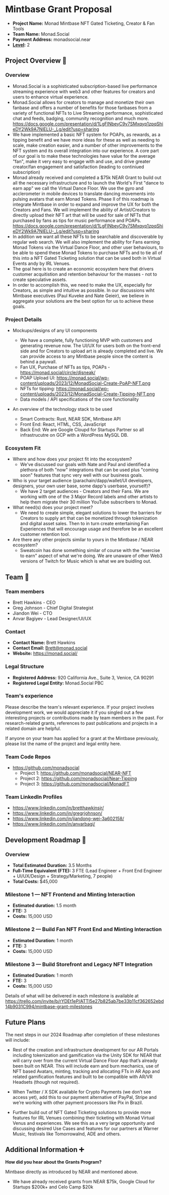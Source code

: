# Mintbase Grant Proposal

- **Project Name:** Monad Mintbase NFT  Gated Ticketing, Creator & Fan Tools
- **Team Name:** Monad.Social
- **Payment Address:** monadsocial.near
- **[Level](../README.md#level_slider-levels):** 2

## Project Overview :page_facing_up:

### Overview

- Monad.Social is a sophisticated subscription-based live performance streaming experience with web3 and other features for creators and users to enhance virtual experience.
- Monad.Social allows for creators to manage and monetize their own fanbase and offers a number of benefits for those fanbases from a variety of functional NFTs to Live Streaming performance, sophisticated chat and feeds, badging, community recognition and much more. https://docs.google.com/presentation/d/1LgFlNbeyC9v7SMxqyp1zpqShieDY2Wk9A7NlELU-_Lg/edit?usp=sharing
- We have implemented a basic NFT system for POAPs, as rewards, as a tipping benefit and we have more ideas for these as well as needing to scale, make creation easier, and a number of other improvements to the NFT system and its overall integration into our experience. A core part of our goal is to make these technologies have value for the average "fan", make it very easy to engage with and use, and drive greater creator/fan engagement and satisfaction (leading to continiued subscription)
- Monad already received and completed a $75k NEAR Grant to build out all the necessary infrastructure and to launch the World's First "dance to earn app" we call the Virtual Dance Floor. We use the gyro and acclerometer in mobile devices to translate dancing movements into pulsing avatars that earn Monad Tokens. Phase II of this roadmap is integrate Mintbase in order to expand and improve the UX for both the Creators and Fans. We will implement the ability of Artist/Creators to directly upload their NFT art that will be used for sale of NFTs that purchased by fans as tips for music performance and POAPs. https://docs.google.com/presentation/d/1LgFlNbeyC9v7SMxqyp1zpqShieDY2Wk9A7NlELU-_Lg/edit?usp=sharing
- In addition we want all these NFTs to be searchable and discoverable by regular web search. We will also implement the ability for Fans earning Monad Tokens via the Virtual Dance Floor, and other user behaviours, to be able to spend these Monad Tokens to purchase NFTs and to tie all of this into a NFT Gated Ticketing solution that can be used both in Virtual Events andy by IRL Venues.
- The goal here is to create an economic ecosystem here that drivers customer acquitistion and retention behaviour for the masses - not to create speculative assets.
- In order to accomplish this, we need to make the UX, especially for Creators, as simple and intuitive as possible. In our discussions wiht Mintbase executives (Paul Kuveke and Nate Geieir), we believe in aggregate your solutions are the best option for us to achieve these goals.

### Project Details

- Mockups/designs of any UI components
  - We have a complete, fully functioning MVP with customers and generating revenue now. The UI/UX for users both on the front-end side and for Creators to upload art is already completed and live. We can provide access to any Mintbase people since the content is behind a paywall.
  - Fan UX, Purchase of NFTs as tips, POAPs - https://monad.social/circle/djsneak/
  - POAP Upload UI: https://monad.social/wp-content/uploads/2023/12/MonadSocial-Create-PoAP-NFT.png
  - NFTs for tipping: https://monad.social/wp-content/uploads/2023/12/MonadSocial-Create-Tipping-NFT.png
  - Data models / API specifications of the core functionality
    
- An overview of the technology stack to be used
  - Smart Contracts: Rust, NEAR SDK, Mintbase API
  - Front End: React, HTML, CSS, JavaScript
  - Back End: We are Google Cloupd for Startups Partner so all infrastrucutre on GCP with a WordPress MySQL DB.

### Ecosystem Fit

- Where and how does your project fit into the ecosystem?
  - We've discussed our goals with Nate and Paul and identified a plethora of both "now" integrations that can be used plus "coming soon" features that sync very well with our business goals.
- Who is your target audience (parachain/dapp/wallet/UI developers, designers, your own user base, some dapp's userbase, yourself)?
  - We have 2 target audiences - Creators and their Fans. We are working with one of the 3 Major Record labels amd other artists to help them migrate their 30 million YouTube subscribers to Monad.
- What need(s) does your project meet?
  - We need to create simple, elegant solutions to lower the barriers for Creators to supply art that can be monetized through tokenization and digital asset sales.  Then to in turn create entertaining Fan Experiences that will encourage usage and therefore be an excellent customer retention tool. 
- Are there any other projects similar to yours in the Mintbase / NEAR ecosystem?
  - Sweatcoin has done something similar of course with the "exercise to earn" aspect of what we're doing. We are unaware of other Web3 versions of Twitch for Music which is what we are buidling out.

## Team :busts_in_silhouette:

### Team members

- Brett Hawkins - CEO
- Greg Johnson - Chief Digital Strategist
- Jiandon Wei - CTO
- Anvar Bagiyev - Lead Designer/UI/UX

### Contact

- **Contact Name:** Brett Hawkins
- **Contact Email:** Brett@monad.social
- **Website:** https://monad.social/

### Legal Structure

- **Registered Address:** 920 California Ave., Suite 3, Venice, CA 90291
- **Registered Legal Entity:** Monad.Social PBC

### Team's experience

Please describe the team's relevant experience. If your project involves development work, we would appreciate it if you singled out a few interesting projects or contributions made by team members in the past. For research-related grants, references to past publications and projects in a related domain are helpful.

If anyone on your team has applied for a grant at the Mintbase previously, please list the name of the project and legal entity here.

### Team Code Repos

- https://github.com/monadsocial
  - Project 1: https://github.com/monadsocial/NEAR-NFT
  - Project 2: https://github.com/monadsocial/Near-Tipping
  - Project 3: https://github.com/monadsocial/MonadFT

### Team LinkedIn Profiles

- https://www.linkedin.com/in/bretthawkinsjr/
- https://www.linkedin.com/in/gregrjohnson/
- https://www.linkedin.com/in/jiandong-wei-3a602158/
- https://www.linkedin.com/in/anvarbagi/

## Development Roadmap :nut_and_bolt:

### Overview

- **Total Estimated Duration:** 3.5 Months
- **Full-Time Equivalent (FTE):**  3 FTE (Lead Engineer + Front End Engineer + UI/UX/Design + Strategy/Marketing, 7 people)
- **Total Costs:** $45,000

### Milestone 1  — NFT Frontend and Minting Interaction

- **Estimated duration:** 1.5 month
- **FTE:**  3
- **Costs:** 15,000 USD

### Milestone 2  — Build Fan NFT Front End and Minting Interaction

- **Estimated Duration:** 1 month
- **FTE:**  3
- **Costs:** 15,000 USD

### Milestone 3  — Build Storefront and Legacy NFT Integration

- **Estimated Duration:** 1 month
- **FTE:**  3
- **Costs:** 15,000 USD

Details of what will be delivered in each milestone is available at https://trello.com/invite/b/rYDEt1eP/ATTI5e27b825ab7be33b11cf362652ebd14b9031C994/mintbase-grant-milestones

## Future Plans

The next steps in our 2024 Roadmap after completion of these milestones will include:

- Rest of the creation and infrastructure development for our AR Portals including tokenization and gamification via the Unity SDK for NEAR that will carry over from the current Virtual Dance Floor App that’s already been built on NEAR. This will include earn and burn mechanics, use of NFT based Avatars, minting, tracking and allocating FTs in AR App and related gamification features and built to be compatible with AR/VR Headsets (though not required).
  
- When Twitter / X SDK available for Crypto Payments (we don’t see access yet), add this to our payment alternative of PayPal, Stripe and we’re working with other payment processors like Pix in Brazil.
  
- Further build out of NFT Gated Ticketing solutions to provide more features for IRL Venues combining their ticketing with Monad Virtual Venus and experiences. We see this as a very large opportunity and discussing desired Use Cases and features for our partners at Warner Music, festivals like Tomorrowalnd, ADE and others.

## Additional Information :heavy_plus_sign:

**How did you hear about the Grants Program?**

Mintbase directly as introduced by NEAR and mentioned above.

- We have already received grants from NEAR $75k, Google Cloud for Startups $200k+ and Celo Camp $20k
